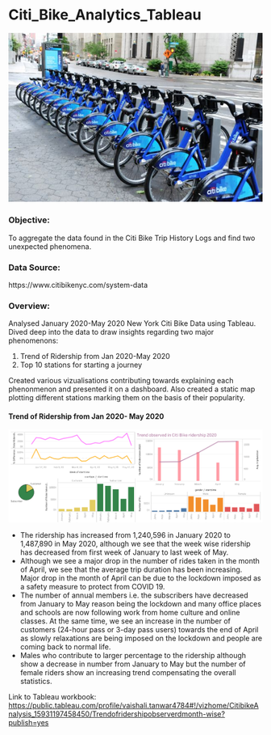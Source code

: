 # Citi_Bike_Analytics_Tableau
<img src="citi_bike.jpg">

<h3>Objective:</h3>
To aggregate the data found in the Citi Bike Trip History Logs and find two unexpected phenomena. 

<h3>Data Source:</h3>
https://www.citibikenyc.com/system-data
 
 <h3>Overview:</h3>

Analysed January 2020-May 2020 New York Citi Bike Data using Tableau. 
Dived deep into the data to draw insights regarding two major phenomenons:

 1. Trend of Ridership from Jan 2020-May 2020
 2. Top 10 stations for starting a journey
  
 Created various vizualisations contributing towards explaining each phenonmenon and presented it on a dashboard. Also created a static map plotting different stations marking      them on the basis of their popularity. 
 
 <h4>Trend of Ridership from Jan 2020- May 2020</h4>
 
 <img src="Trend in ridership.png">
 
 <ul>
 <li>The ridership has increased from 1,240,596 in January 2020 to 1,487,890 in May 2020, although we see that the week wise ridership has decreased from first week of January to last week of May.</li>
 
 <li>Although we see a major drop in the number of rides taken in the month of April, we see that the average trip duration has been increasing. Major drop in the month of April can be due to the lockdown imposed as a safety measure to protect from COVID 19.</li>
 
 <li>The number of annual members i.e. the subscribers have decreased from January to May reason being the lockdown and many office places and schools are now following work from home culture and online classes. At the same time, we see an increase in the number of customers (24-hour pass or 3-day pass users) towards the end of April as slowly relaxations are being imposed on the lockdown and people are coming back to normal life.</li>
 
 <li>Males who contribute to larger percentage to the ridership although show a decrease in number from January to May but the number of female riders show an increasing trend compensating the overall statistics.</li>

 
 </ul>




Link to Tableau workbook: https://public.tableau.com/profile/vaishali.tanwar4784#!/vizhome/CitibikeAnalysis_15931197458450/Trendofridershipobserverdmonth-wise?publish=yes
